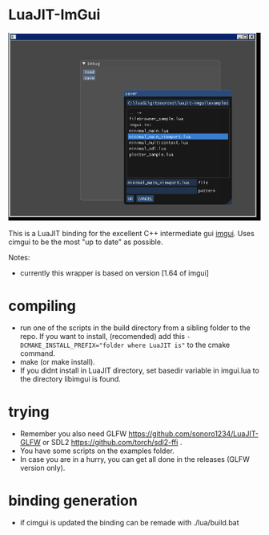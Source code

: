 # LuaJIT-ImGui

![sample](sample.png)

This is a LuaJIT binding for the excellent C++ intermediate gui [imgui](https://github.com/ocornut/imgui).
Uses cimgui to be the most "up to date" as possible.

Notes:
* currently this wrapper is based on version [1.64 of imgui]

# compiling

* run one of the scripts in the build directory from a sibling folder to the repo. If you want to install,
(recomended) add this <code>-DCMAKE_INSTALL_PREFIX="folder where LuaJIT is"</code> to the cmake command. 
* make (or make install).
* If you didnt install in LuaJIT directory, set basedir variable in imgui.lua to the directory libimgui is found.

# trying

* Remember you also need GLFW https://github.com/sonoro1234/LuaJIT-GLFW or SDL2 https://github.com/torch/sdl2-ffi .
* You have some scripts on the examples folder.
* In case you are in a hurry, you can get all done in the releases (GLFW version only).

# binding generation

* if cimgui is updated the binding can be remade with ./lua/build.bat